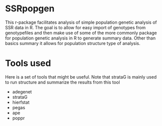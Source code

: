 # SSRpopgen
This r-package facilitates analysis of simple population genetic analysis of SSR data in R. The goal is to allow for easy import of genotypes from genotypefiles and then make use of some of the more commonly package for population genetic analysis in R to generate summary data. Other than basics summary it allows for population structure type of analysis.


# Tools used
Here is a set of tools that might be useful. Note that strataG is mainly used to run structure and summarize the results from this tool
- adegenet
- strataG
- hierfstat
- pegas
- ape
- poppr
